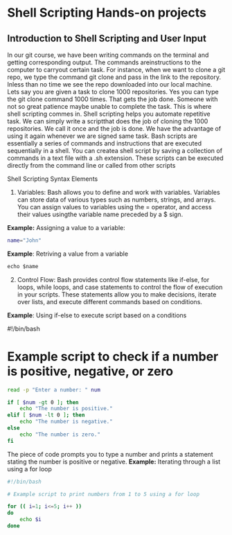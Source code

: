 # Shell Scripting Hands-on projects

## Introduction to Shell Scripting and User Input
In our git course, we have been writing commands on the terminal and getting corresponding output. The commands areinstructions to the computer to carryout certain task.
For instance, when we want to clone a git repo, we type the command
git clone
and pass in the link to the repository. Inless than no time we see the repo downloaded into our local machine.
Lets say you are given a task to clone 1000 repositories. Yes you can type the
git clone
command 1000 times. That gets the job done. Someone with not so great patience maybe unable to complete the task.
This is where shell scripting commes in. Shell scripting helps you automate repetitive task. We can simply write a scriptthat does the job of cloning the 1000 repositories. We call it once and the job is done. We have the advantage of using it again whenever we are signed same task.
Bash scripts are essentially a series of commands and instructions that are executed sequentially in a shell. You can createa shell script by saving a collection of commands in a text file with a .sh extension. These scripts can be executed directly from the command line or called from other scripts

Shell Scripting Syntax Elements
1.  Variables: Bash allows you to define and work with variables. Variables can store data of various types such as numbers, strings, and arrays. You can assign values to variables using the = operator, and access their values usingthe variable name preceded by a $ sign.

**Example:** Assigning a value to a variable:

```bash
name="John" 
```
**Example**: Retriving a value from a variable

```markdown
echo $name
```

2.  Control Flow: Bash provides control flow statements like if-else, for loops, while loops, and case statements to control the flow of execution in your scripts. These statements allow you to make decisions, iterate over lists, and execute different commands based on conditions.

**Example**: Using if-else to execute script based on a conditions

#!/bin/bash

# Example script to check if a number is positive, negative, or zero

```bash
read -p "Enter a number: " num

if [ $num -gt 0 ]; then
    echo "The number is positive."
elif [ $num -lt 0 ]; then
    echo "The number is negative."
else
    echo "The number is zero."
fi
```

The piece of code prompts you to type a number and prints a statement stating the number is positive or negative.
**Example:** Iterating through a list using a for loop

```bash
#!/bin/bash

# Example script to print numbers from 1 to 5 using a for loop

for (( i=1; i<=5; i++ ))
do
    echo $i
done

```
